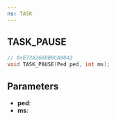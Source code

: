 ```yaml
---
ns: TASK
---
```

## TASK_PAUSE

```c
// 0xE73A266DB0CA9042
void TASK_PAUSE(Ped ped, int ms);
```

## Parameters
* **ped**:
* **ms**:
